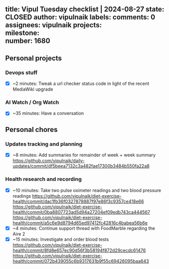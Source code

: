 title:	Vipul Tuesday checklist | 2024-08-27
state:	CLOSED
author:	vipulnaik
labels:	
comments:	0
assignees:	vipulnaik
projects:	
milestone:	
number:	1680
--
## Personal projects

### Devops stuff

- [x] ~2 minutes: Tweak a url checker status code in light of the recent MediaWiki upgrade

### AI Watch / Org Watch

- [x] ~35 minutes: Have a conversation

## Personal chores

### Updates tracking and planning

- [x] ~8 minutes: Add summaries for remainder of week + week summary https://github.com/vipulnaik/daily-updates/commit/df5beea7132c3a482fae17300b3484b550fa22a8

### Health research and recording

- [x] ~10 minutes: Take two pulse oximeter readings and two blood pressure readings https://github.com/vipulnaik/diet-exercise-health/commit/dac1fb36f0327878887f97e86f3c9357ce418e66 https://github.com/vipulnaik/diet-exercise-health/commit/0ba8807723ad5d94a27204ef09edb743ca444567 https://github.com/vipulnaik/diet-exercise-health/commit/a5c6e9d8794d65ed97412fc42816c4babea56b6e
- [x] ~4 minutes: Continue support thread with FoodMarble regarding the Aire 2
- [x] ~15 minutes: Investigate and order blood tests https://github.com/vipulnaik/diet-exercise-health/commit/8fd8e657ec90d56f3b58194f872d29cecdc61476 https://github.com/vipulnaik/diet-exercise-health/commit/072b439055c6b9317631b9f55c69426095baa643
